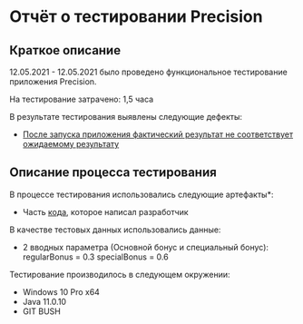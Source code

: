 # Отчёт о тестировании Precision

## Краткое описание

12.05.2021 - 12.05.2021 было проведено функциональное тестирование приложения Precision.

На тестирование затрачено: 1,5 часа

В результате тестирования выявлены следующие дефекты:
* [После запуска приложения фактический результат не соответствует ожидаемому результату](https://github.com/VAGOgrigoryan/Precision/issues/1#issue-890388969)

## Описание процесса тестирования

В процессе тестирования использовались следующие артефакты*:
* Часть [кода](https://github.com/VAGOgrigoryan/Precision/blob/main/Body-of-code), которое написал разработчик

В качестве тестовых данных использовались данные:
* 2 вводных параметра (Основной бонус и специальный бонус):
       regularBonus = 0.3
       specialBonus = 0.6

Тестирование производилось в следующем окружении:
* Windows 10 Pro x64
* Java 11.0.10 
* GIT BUSH